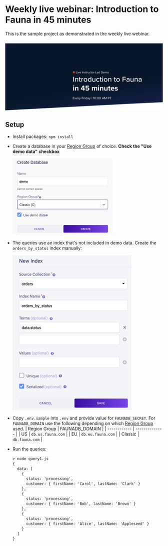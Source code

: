# Weekly live webinar: Introduction to Fauna in 45 minutes
This is the sample project as demonstrated in the weekly live webinar.

![img](images/signup-page.png)

## Setup
* Install packages: `npm install`
* Create a database in your [Region Group](https://docs.fauna.com/fauna/current/learn/understanding/region_groups)
  of choice. **Check the "Use demo data" checkbox**
  
  <img src="./images/use-demo-data.png" width="320">
* The queries use an index that's not included in demo data. Create the `orders_by_status` index manually:

  <img src="./images/index-orders_by_status.png" width="380">  
* Copy `.env.sample` into `.env` and provide value for `FAUNADB_SECRET`. For `FAUNADB_DOMAIN` 
  use the following depending on which [Region Group](https://docs.fauna.com/fauna/current/learn/understanding/region_groups)
  used.
  | Region Group | FAUNADB_DOMAIN |
  | ------------ | -------------- |
  | US           | `db.us.fauna.com` |
  | EU           | `db.eu.fauna.com` |
  | Classic      | `db.fauna.com`    |
* Run the queries:
  ```
  > node query1.js                
  {
    data: [
      {
        status: 'processing',
        customer: { firstName: 'Carol', lastName: 'Clark' }
      },
      {
        status: 'processing',
        customer: { firstName: 'Bob', lastName: 'Brown' }
      },
      {
        status: 'processing',
        customer: { firstName: 'Alice', lastName: 'Appleseed' }
      }
    ]
  }
  ```